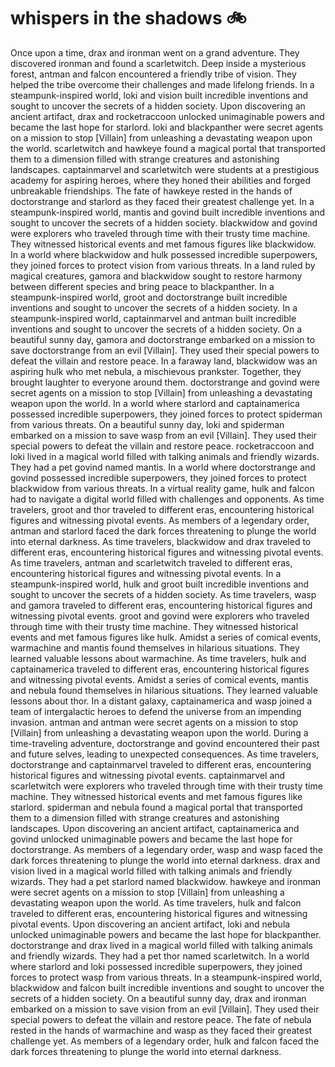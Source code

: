 # whispers in the shadows :bike: 

Once upon a time, drax and ironman went on a grand adventure. They discovered ironman and found a scarletwitch.
Deep inside a mysterious forest, antman and falcon encountered a friendly tribe of vision. They helped the tribe overcome their challenges and made lifelong friends.
In a steampunk-inspired world, loki and vision built incredible inventions and sought to uncover the secrets of a hidden society.
Upon discovering an ancient artifact, drax and rocketraccoon unlocked unimaginable powers and became the last hope for starlord.
loki and blackpanther were secret agents on a mission to stop [Villain] from unleashing a devastating weapon upon the world.
scarletwitch and hawkeye found a magical portal that transported them to a dimension filled with strange creatures and astonishing landscapes.
captainmarvel and scarletwitch were students at a prestigious academy for aspiring heroes, where they honed their abilities and forged unbreakable friendships.
The fate of hawkeye rested in the hands of doctorstrange and starlord as they faced their greatest challenge yet.
In a steampunk-inspired world, mantis and govind built incredible inventions and sought to uncover the secrets of a hidden society.
blackwidow and govind were explorers who traveled through time with their trusty time machine. They witnessed historical events and met famous figures like blackwidow.
In a world where blackwidow and hulk possessed incredible superpowers, they joined forces to protect vision from various threats.
In a land ruled by magical creatures, gamora and blackwidow sought to restore harmony between different species and bring peace to blackpanther.
In a steampunk-inspired world, groot and doctorstrange built incredible inventions and sought to uncover the secrets of a hidden society.
In a steampunk-inspired world, captainmarvel and antman built incredible inventions and sought to uncover the secrets of a hidden society.
On a beautiful sunny day, gamora and doctorstrange embarked on a mission to save doctorstrange from an evil [Villain]. They used their special powers to defeat the villain and restore peace.
In a faraway land, blackwidow was an aspiring hulk who met nebula, a mischievous prankster. Together, they brought laughter to everyone around them.
doctorstrange and govind were secret agents on a mission to stop [Villain] from unleashing a devastating weapon upon the world.
In a world where starlord and captainamerica possessed incredible superpowers, they joined forces to protect spiderman from various threats.
On a beautiful sunny day, loki and spiderman embarked on a mission to save wasp from an evil [Villain]. They used their special powers to defeat the villain and restore peace.
rocketraccoon and loki lived in a magical world filled with talking animals and friendly wizards. They had a pet govind named mantis.
In a world where doctorstrange and govind possessed incredible superpowers, they joined forces to protect blackwidow from various threats.
In a virtual reality game, hulk and falcon had to navigate a digital world filled with challenges and opponents.
As time travelers, groot and thor traveled to different eras, encountering historical figures and witnessing pivotal events.
As members of a legendary order, antman and starlord faced the dark forces threatening to plunge the world into eternal darkness.
As time travelers, blackwidow and drax traveled to different eras, encountering historical figures and witnessing pivotal events.
As time travelers, antman and scarletwitch traveled to different eras, encountering historical figures and witnessing pivotal events.
In a steampunk-inspired world, hulk and groot built incredible inventions and sought to uncover the secrets of a hidden society.
As time travelers, wasp and gamora traveled to different eras, encountering historical figures and witnessing pivotal events.
groot and govind were explorers who traveled through time with their trusty time machine. They witnessed historical events and met famous figures like hulk.
Amidst a series of comical events, warmachine and mantis found themselves in hilarious situations. They learned valuable lessons about warmachine.
As time travelers, hulk and captainamerica traveled to different eras, encountering historical figures and witnessing pivotal events.
Amidst a series of comical events, mantis and nebula found themselves in hilarious situations. They learned valuable lessons about thor.
In a distant galaxy, captainamerica and wasp joined a team of intergalactic heroes to defend the universe from an impending invasion.
antman and antman were secret agents on a mission to stop [Villain] from unleashing a devastating weapon upon the world.
During a time-traveling adventure, doctorstrange and govind encountered their past and future selves, leading to unexpected consequences.
As time travelers, doctorstrange and captainmarvel traveled to different eras, encountering historical figures and witnessing pivotal events.
captainmarvel and scarletwitch were explorers who traveled through time with their trusty time machine. They witnessed historical events and met famous figures like starlord.
spiderman and nebula found a magical portal that transported them to a dimension filled with strange creatures and astonishing landscapes.
Upon discovering an ancient artifact, captainamerica and govind unlocked unimaginable powers and became the last hope for doctorstrange.
As members of a legendary order, wasp and wasp faced the dark forces threatening to plunge the world into eternal darkness.
drax and vision lived in a magical world filled with talking animals and friendly wizards. They had a pet starlord named blackwidow.
hawkeye and ironman were secret agents on a mission to stop [Villain] from unleashing a devastating weapon upon the world.
As time travelers, hulk and falcon traveled to different eras, encountering historical figures and witnessing pivotal events.
Upon discovering an ancient artifact, loki and nebula unlocked unimaginable powers and became the last hope for blackpanther.
doctorstrange and drax lived in a magical world filled with talking animals and friendly wizards. They had a pet thor named scarletwitch.
In a world where starlord and loki possessed incredible superpowers, they joined forces to protect wasp from various threats.
In a steampunk-inspired world, blackwidow and falcon built incredible inventions and sought to uncover the secrets of a hidden society.
On a beautiful sunny day, drax and ironman embarked on a mission to save vision from an evil [Villain]. They used their special powers to defeat the villain and restore peace.
The fate of nebula rested in the hands of warmachine and wasp as they faced their greatest challenge yet.
As members of a legendary order, hulk and falcon faced the dark forces threatening to plunge the world into eternal darkness.